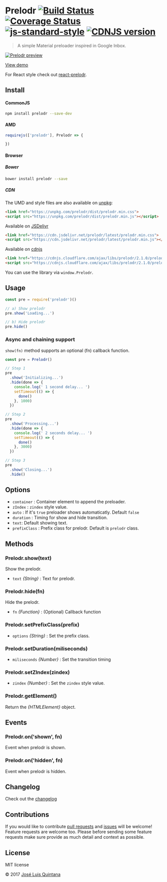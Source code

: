 # Prelodr [![Build Status](https://travis-ci.org/joseluisq/prelodr.svg?branch=master)](https://travis-ci.org/joseluisq/prelodr) [![Coverage Status](https://coveralls.io/repos/github/joseluisq/prelodr/badge.svg?branch=master)](https://coveralls.io/github/joseluisq/prelodr?branch=master) [![js-standard-style](https://img.shields.io/badge/code%20style-standard-brightgreen.svg)](http://standardjs.com/) [![CDNJS version](https://img.shields.io/cdnjs/v/prelodr.svg)](https://cdnjs.com/libraries/prelodr)
> A simple Material preloader inspired in Google Inbox.

[![Prelodr preview](https://cloud.githubusercontent.com/assets/1700322/11434023/c12a2918-9493-11e5-943b-eef39f3420e5.gif)](http://cdpn.io/rVeyXY)

[View demo](http://codepen.io/joseluisq/full/rVeyXY)

For React style check out [react-prelodr](https://github.com/joseluisq/react-prelodr).

## Install

#### CommonJS

```sh
npm install prelodr --save-dev
```

#### AMD

```js
requirejs(['prelodr'], Prelodr => {

})
```

#### Browser

##### Bower
```sh
bower install prelodr --save
```

##### CDN
The UMD and style files are also available on [unpkg](https://unpkg.com):

```html
<link href="https://unpkg.com/prelodr/dist/prelodr.min.css">
<script src="https://unpkg.com/prelodr/dist/prelodr.min.js"></script>
```

Available on [JSDelivr](https://www.jsdelivr.com/)

```html
<link href="https://cdn.jsdelivr.net/prelodr/latest/prelodr.min.css">
<script src="https://cdn.jsdelivr.net/prelodr/latest/prelodr.min.js"></script>
```
Available on [cdnjs](https://cdnjs.com/libraries/prelodr)

```html
<link href="https://cdnjs.cloudflare.com/ajax/libs/prelodr/2.1.0/prelodr.min.css">
<script src="https://cdnjs.cloudflare.com/ajax/libs/prelodr/2.1.0/prelodr.min.js"></script>
```

You can use the library via `window.Prelodr`.

## Usage

```js
const pre = require('prelodr')()

// a) Show prelodr
pre.show('Loading...')

// b) Hide prelodr
pre.hide()
```

### Async and chaining support
`show(fn)` method supports an optional (fn) callback function.

```js
const pre = Prelodr()

// Step 1
pre
  .show('Initializing...')
  .hide(done => {
    console.log(' 1 second delay... ')
    setTimeout(() => {
      done()
    }, 1000)
  })

// Step 2
pre
  .show('Processing...')
  .hide(done => {
    console.log(' 2 seconds delay... ')
    setTimeout(() => {
      done()
    }, 3000)
  })

// Step 3
pre
  .show('Closing...')
  .hide()
```

## Options
- `container` : Container element to append the preloader.
- `zIndex` : `zindex` style value.
- `auto` : If it's `true` preloader shows automaticatly. Default `false`
- `duration` : Timing for show and hide transition.
- `text`: Default showing text.
- `prefixClass` : Prefix class for prelodr. Default is `prelodr` class.

## Methods

### Prelodr.show(text)
Show the prelodr.
- `text` _{String}_ : Text for prelodr.

### Prelodr.hide(fn)
Hide the prelodr.
- `fn` _{Function}_ : (Optional) Callback function

### Prelodr.setPrefixClass(prefix)
- `options` _{String}_ : Set the prefix class.

### Prelodr.setDuration(miliseconds)
- `miliseconds` _{Number}_ : Set the transition timing

### Prelodr.setZIndex(zindex)
- `zindex` _{Number}_ : Set the `zindex` style value.

### Prelodr.getElement()
Return the _{HTMLElement}_ object.

## Events

### Prelodr.on('shown', fn)
Event when prelodr is shown.

### Prelodr.on('hidden', fn)
Event when prelodr is hidden.

## Changelog
Check out the [changelog](https://github.com/joseluisq/prelodr/releases)

## Contributions
If you would like to contribute [pull requests](https://github.com/joseluisq/prelodr/pulls) and [issues](https://github.com/joseluisq/prelodr/issues) will be welcome! Feature requests are welcome too. Please before sending some feature requests make sure provide as much detail and context as possible.

## License
MIT license

© 2017 [José Luis Quintana](http://quintana.io)
